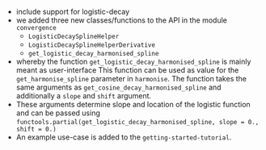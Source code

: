 + include support for logistic-decay
+ we added three new classes/functions to the API in the module `convergence`
    + `LogisticDecaySplineHelper`
    + `LogisticDecaySplineHelperDerivative`
    + `get_logistic_decay_harmonised_spline`
+ whereby the function `get_logistic_decay_harmonised_spline` is mainly meant as user-interface
  This function can be used as value for the `get_harmonise_spline` parameter in `harmonise`.
  The function takes the same arguments as `get_cosine_decay_harmonised_spline` and additionally a
  `slope` and `shift` argument.
+ These arguments determine slope and location of the logistic function and can be passed using
  `functools.partial(get_logistic_decay_harmonised_spline, slope = 0., shift = 0.)`
+ An example use-case is added to the `getting-started-tutorial`.
